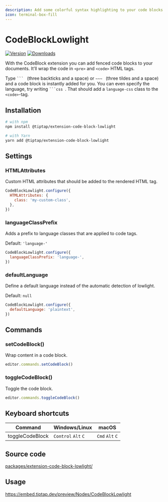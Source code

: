 ```yaml
---
description: Add some colorful syntax highlighting to your code blocks.
icon: terminal-box-fill
---
```


# CodeBlockLowlight
[![Version](https://img.shields.io/npm/v/@tiptap/extension-code-block-lowlight.svg?label=version)](https://www.npmjs.com/package/@tiptap/extension-code-block-lowlight)
[![Downloads](https://img.shields.io/npm/dm/@tiptap/extension-code-block-lowlight.svg)](https://npmcharts.com/compare/@tiptap/extension-code-block-lowlight?minimal=true)

With the CodeBlock extension you can add fenced code blocks to your documents. It’ll wrap the code in `<pre>` and `<code>` HTML tags.

Type <code>&grave;&grave;&grave;&nbsp;</code> (three backticks and a space) or <code>&Tilde;&Tilde;&Tilde;&nbsp;</code> (three tildes and a space) and a code block is instantly added for you. You can even specify the language, try writing <code>&grave;&grave;&grave;css&nbsp;</code>. That should add a `language-css` class to the `<code>`-tag.

## Installation
```bash
# with npm
npm install @tiptap/extension-code-block-lowlight

# with Yarn
yarn add @tiptap/extension-code-block-lowlight
```

## Settings

### HTMLAttributes
Custom HTML attributes that should be added to the rendered HTML tag.

```js
CodeBlockLowlight.configure({
  HTMLAttributes: {
    class: 'my-custom-class',
  },
})
```

### languageClassPrefix
Adds a prefix to language classes that are applied to code tags.

Default: `'language-'`

```js
CodeBlockLowlight.configure({
  languageClassPrefix: 'language-',
})
```

### defaultLanguage
Define a default language instead of the automatic detection of lowlight.

Default: `null`

```js
CodeBlockLowlight.configure({
  defaultLanguage: 'plaintext',
})
```

## Commands

### setCodeBlock()
Wrap content in a code block.

```js
editor.commands.setCodeBlock()
```

### toggleCodeBlock()
Toggle the code block.

```js
editor.commands.toggleCodeBlock()
```

## Keyboard shortcuts
| Command         | Windows/Linux                 | macOS                     |
| --------------- | ----------------------------- | ------------------------- |
| toggleCodeBlock | `Control`&nbsp;`Alt`&nbsp;`C` | `Cmd`&nbsp;`Alt`&nbsp;`C` |

## Source code
[packages/extension-code-block-lowlight/](https://github.com/ueberdosis/tiptap/blob/main/packages/extension-code-block-lowlight/)

## Usage
https://embed.tiptap.dev/preview/Nodes/CodeBlockLowlight
